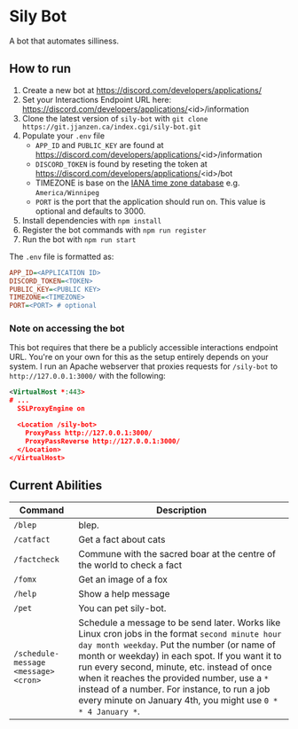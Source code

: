 # Sily Bot

A bot that automates silliness.

## How to run

1. Create a new bot at <https://discord.com/developers/applications/> 
2. Set your Interactions Endpoint URL here: https://discord.com/developers/applications/<id\>/information
3. Clone the latest version of `sily-bot` with `git clone https://git.jjanzen.ca/index.cgi/sily-bot.git`
4. Populate your `.env` file
    * `APP_ID` and `PUBLIC_KEY` are found at https://discord.com/developers/applications/<id\>/information
    * `DISCORD_TOKEN` is found by reseting the token at https://discord.com/developers/applications/<id\>/bot
    * TIMEZONE is base on the [IANA time zone database](https://www.iana.org/time-zones) e.g. `America/Winnipeg`
    * `PORT` is the port that the application should run on. This value is optional and defaults to 3000.
5. Install dependencies with `npm install`
6. Register the bot commands with `npm run register`
7. Run the bot with `npm run start`

The `.env` file is formatted as:
```ini
APP_ID=<APPLICATION ID>
DISCORD_TOKEN=<TOKEN>
PUBLIC_KEY=<PUBLIC KEY>
TIMEZONE=<TIMEZONE>
PORT=<PORT> # optional
```

### Note on accessing the bot

This bot requires that there be a publicly accessible interactions endpoint URL. You're on your own for this as the setup entirely depends on your system. I run an Apache webserver that proxies requests for `/sily-bot` to `http://127.0.0.1:3000/` with the following:
```xml
<VirtualHost *:443>
# ...
  SSLProxyEngine on

  <Location /sily-bot>
    ProxyPass http://127.0.0.1:3000/
    ProxyPassReverse http://127.0.0.1:3000/
  </Location>
</VirtualHost>
```

## Current Abilities

|Command|Description|
|---|---|
|`/blep`|blep.|
|`/catfact`|Get a fact about cats|
|`/factcheck`|Commune with the sacred boar at the centre of the world to check a fact|
|`/fomx`|Get an image of a fox|
|`/help`|Show a help message|
|`/pet`|You can pet sily-bot.|
|`/schedule-message <message> <cron>`|Schedule a message to be send later. Works like Linux cron jobs in the format `second minute hour day month weekday`. Put the number (or name of month or weekday) in each spot. If you want it to run every second, minute, etc. instead of once when it reaches the provided number, use a `*` instead of a number. For instance, to run a job every minute on January 4th, you might use `0 * * 4 January *`.|
